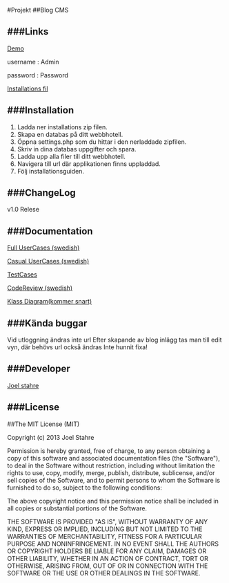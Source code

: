 #Projekt
##Blog CMS

###Links
-----
[Demo](http://joelstahre.com/blogdemo/)

username : Admin

password : Password

[Installations fil](http://joelstahre.com/files/blog.zip)

###Installation
-----
1. Ladda ner installations zip filen.
2. Skapa en databas på ditt webbhotell.
3. Öppna settings.php som du hittar i den nerladdade zipfilen.
4. Skriv in dina databas uppgifter och spara.
5. Ladda upp alla filer till ditt webbhotell.
6. Navigera till url där applikationen finns uppladdad.
7. Följ installationsguiden.

###ChangeLog
-----
v1.0 Relese

###Documentation
-----
[Full UserCases (swedish)](https://docs.google.com/document/d/1FbqroNvJtd0CzZdl2xRGj7OLSwenh_5t0WL2TRLeswE/edit)

[Casual UserCases (swedish)](https://docs.google.com/document/d/1oPfU7-jkXcYdS3H7sH-9dvgCoetIsRFWlRqQXsvjWPw/edit)

[TestCases](TestCases.md)

[CodeReview (swedish)](https://docs.google.com/document/d/14YRXMOcPWVecALQGhVFVQsUmlazPWSDdTZG8n8MWx9E/edit?usp=sharing)

[Klass Diagram(kommer snart)](http://joelstahre.com/files/classdiagram.png)

###Kända buggar
-----
Vid utloggning ändras inte url
Efter skapande av blog inlägg tas man till edit vyn, där behövs url också ändras
Inte hunnit fixa!

###Developer
-----
[Joel stahre](https://www.joelstahre.com)

###License
-----
##The MIT License (MIT)

Copyright (c) 2013 Joel Stahre

Permission is hereby granted, free of charge, to any person obtaining a copy
of this software and associated documentation files (the "Software"), to deal
in the Software without restriction, including without limitation the rights
to use, copy, modify, merge, publish, distribute, sublicense, and/or sell
copies of the Software, and to permit persons to whom the Software is
furnished to do so, subject to the following conditions:

The above copyright notice and this permission notice shall be included in all
copies or substantial portions of the Software.

THE SOFTWARE IS PROVIDED "AS IS", WITHOUT WARRANTY OF ANY KIND, EXPRESS OR
IMPLIED, INCLUDING BUT NOT LIMITED TO THE WARRANTIES OF MERCHANTABILITY,
FITNESS FOR A PARTICULAR PURPOSE AND NONINFRINGEMENT. IN NO EVENT SHALL THE
AUTHORS OR COPYRIGHT HOLDERS BE LIABLE FOR ANY CLAIM, DAMAGES OR OTHER
LIABILITY, WHETHER IN AN ACTION OF CONTRACT, TORT OR OTHERWISE, ARISING FROM,
OUT OF OR IN CONNECTION WITH THE SOFTWARE OR THE USE OR OTHER DEALINGS IN THE
SOFTWARE.
